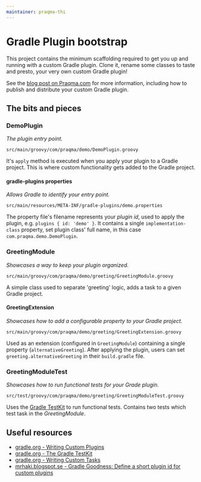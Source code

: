 ```yaml
---
maintainer: praqma-thi
---
```


# Gradle Plugin bootstrap

This project contains the minimum scaffolding required to get you up and running with a custom Gradle plugin.
Clone it, rename some classes to taste and presto, your very own custom Gradle plugin!

 
See the [blog post on Praqma.com](http://www.praqma.com/stories/gradle-plugin-bootstrap) for more information,
including how to publish and distribute your custom Gradle plugin.

## The bits and pieces

### DemoPlugin

_The plugin entry point._

```src/main/groovy/com/praqma/demo/DemoPlugin.groovy```

It's `apply` method is executed when you apply your plugin to a Gradle project.
This is where custom functionality gets added to the Gradle project.

#### gradle-plugins properties

_Allows Gradle to identify your entry point._

```src/main/resources/META-INF/gradle-plugins/demo.properties```

The property file's filename represents your _plugin id_, used to apply the plugin, e.g. `plugins { id: 'demo' }`.
It contains a single `implementation-class` property, set plugin class' full name, in this case `com.praqma.demo.DemoPlugin`.  

### GreetingModule

_Showcases a way to keep your plugin organized._

```src/main/groovy/com/praqma/demo/greeting/GreetingModule.groovy```

A simple class used to separate 'greeting' logic, adds a task to a given Gradle project.

#### GreetingExtension
 
_Showcases how to add a configurable property to your Gradle project._

```src/main/groovy/com/praqma/demo/greeting/GreetingExtension.groovy```

Used as an extension (configured in `GreetingModule`) containing a single property (`alternativeGreeting`).
After applying the plugin, users can set `greeting.alternativeGreeting` in their `build.gradle` file.

### GreetingModuleTest

_Showcases how to run functional tests for your Grade plugin._

```src/test/groovy/com/praqma/demo/greeting/GreetingModuleTest.groovy```

Uses the [Gradle TestKit](https://docs.gradle.org/3.5/userguide/test_kit.html) to run functional tests.
Contains two tests which test task in the _GreetingModule_.

## Useful resources

 - [gradle.org - Writing Custom Plugins](https://docs.gradle.org/current/userguide/custom_plugins.html)
 - [gradle.org - The Gradle TestKit](https://docs.gradle.org/3.5/userguide/test_kit.html)
 - [gradle.org - Writing Custom Tasks](https://docs.gradle.org/0.9.1/userguide/custom_tasks.html)
 - [mrhaki.blogspot.se - Gradle Goodness: Define a short plugin id for custom plugins](http://mrhaki.blogspot.se/2010/09/gradle-goodness-define-short-plugin-id.html)
